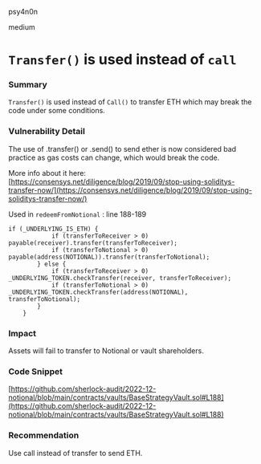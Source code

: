 psy4n0n

medium

# `Transfer()` is used instead of `call`


### Summary

`Transfer()` is used instead of `Call()` to transfer ETH which may break the code under some conditions.

### Vulnerability Detail

The use of .transfer() or .send() to send ether is now considered bad practice as gas costs can change, which would break the code.

More info about it here: [https://consensys.net/diligence/blog/2019/09/stop-using-soliditys-transfer-now/](https://consensys.net/diligence/blog/2019/09/stop-using-soliditys-transfer-now/)

Used in `redeemFromNotional` : line 188-189

```solidity
if (_UNDERLYING_IS_ETH) {
            if (transferToReceiver > 0) payable(receiver).transfer(transferToReceiver);
            if (transferToNotional > 0) payable(address(NOTIONAL)).transfer(transferToNotional);
        } else {
            if (transferToReceiver > 0) _UNDERLYING_TOKEN.checkTransfer(receiver, transferToReceiver);
            if (transferToNotional > 0) _UNDERLYING_TOKEN.checkTransfer(address(NOTIONAL), transferToNotional);
        }
    }
```

### Impact

Assets will fail to transfer to Notional or vault shareholders.

### Code Snippet

[https://github.com/sherlock-audit/2022-12-notional/blob/main/contracts/vaults/BaseStrategyVault.sol#L188](https://github.com/sherlock-audit/2022-12-notional/blob/main/contracts/vaults/BaseStrategyVault.sol#L188)

### Recommendation

Use call instead of transfer to send ETH.